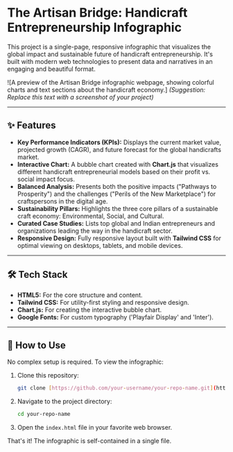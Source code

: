# The Artisan Bridge: Handicraft Entrepreneurship Infographic

This project is a single-page, responsive infographic that visualizes the global impact and sustainable future of handicraft entrepreneurship. It's built with modern web technologies to present data and narratives in an engaging and beautiful format.

![A preview of the Artisan Bridge infographic webpage, showing colorful charts and text sections about the handicraft economy.]
*(Suggestion: Replace this text with a screenshot of your project)*

---

## ✨ Features

- **Key Performance Indicators (KPIs):** Displays the current market value, projected growth (CAGR), and future forecast for the global handicrafts market.
- **Interactive Chart:** A bubble chart created with **Chart.js** that visualizes different handicraft entrepreneurial models based on their profit vs. social impact focus.
- **Balanced Analysis:** Presents both the positive impacts ("Pathways to Prosperity") and the challenges ("Perils of the New Marketplace") for craftspersons in the digital age.
- **Sustainability Pillars:** Highlights the three core pillars of a sustainable craft economy: Environmental, Social, and Cultural.
- **Curated Case Studies:** Lists top global and Indian entrepreneurs and organizations leading the way in the handicraft sector.
- **Responsive Design:** Fully responsive layout built with **Tailwind CSS** for optimal viewing on desktops, tablets, and mobile devices.

---

## 🛠️ Tech Stack

- **HTML5:** For the core structure and content.
- **Tailwind CSS:** For utility-first styling and responsive design.
- **Chart.js:** For creating the interactive bubble chart.
- **Google Fonts:** For custom typography ('Playfair Display' and 'Inter').

---

## 🚀 How to Use

No complex setup is required. To view the infographic:

1.  Clone this repository:
    ```bash
    git clone [https://github.com/your-username/your-repo-name.git](https://github.com/your-username/your-repo-name.git)
    ```
2.  Navigate to the project directory:
    ```bash
    cd your-repo-name
    ```
3.  Open the `index.html` file in your favorite web browser.

That's it! The infographic is self-contained in a single file.
